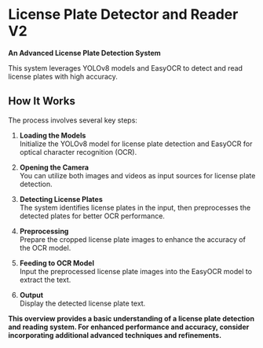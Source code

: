 # License Plate Detector and Reader V2

**An Advanced License Plate Detection System**

This system leverages YOLOv8 models and EasyOCR to detect and read license plates with high accuracy.

## How It Works

The process involves several key steps:

1. **Loading the Models**  
   Initialize the YOLOv8 model for license plate detection and EasyOCR for optical character recognition (OCR).

2. **Opening the Camera**  
   You can utilize both images and videos as input sources for license plate detection.

3. **Detecting License Plates**  
   The system identifies license plates in the input, then preprocesses the detected plates for better OCR performance.

4. **Preprocessing**  
   Prepare the cropped license plate images to enhance the accuracy of the OCR model.

5. **Feeding to OCR Model**  
   Input the preprocessed license plate images into the EasyOCR model to extract the text.

6. **Output**  
   Display the detected license plate text.

**This overview provides a basic understanding of a license plate detection and reading system. For enhanced performance and accuracy, consider incorporating additional advanced techniques and refinements.**
